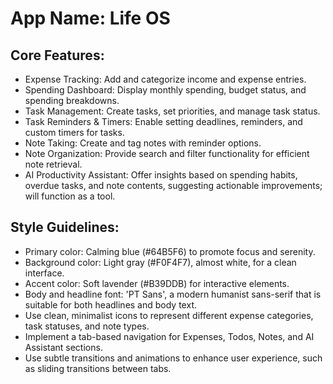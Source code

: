 # **App Name**: Life OS

## Core Features:

- Expense Tracking: Add and categorize income and expense entries.
- Spending Dashboard: Display monthly spending, budget status, and spending breakdowns.
- Task Management: Create tasks, set priorities, and manage task status.
- Task Reminders & Timers: Enable setting deadlines, reminders, and custom timers for tasks.
- Note Taking: Create and tag notes with reminder options.
- Note Organization: Provide search and filter functionality for efficient note retrieval.
- AI Productivity Assistant: Offer insights based on spending habits, overdue tasks, and note contents, suggesting actionable improvements; will function as a tool.

## Style Guidelines:

- Primary color: Calming blue (#64B5F6) to promote focus and serenity.
- Background color: Light gray (#F0F4F7), almost white, for a clean interface.
- Accent color: Soft lavender (#B39DDB) for interactive elements.
- Body and headline font: 'PT Sans', a modern humanist sans-serif that is suitable for both headlines and body text.
- Use clean, minimalist icons to represent different expense categories, task statuses, and note types.
- Implement a tab-based navigation for Expenses, Todos, Notes, and AI Assistant sections.
- Use subtle transitions and animations to enhance user experience, such as sliding transitions between tabs.